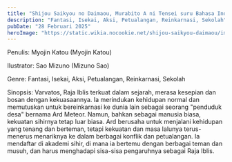 ```yaml
---
title: "Shijou Saikyou no Daimaou, Murabito A ni Tensei suru Bahasa Indonesia"
description: "Fantasi, Isekai, Aksi, Petualangan, Reinkarnasi, Sekolah"
pubDate: "28 Februari 2025"
heroImage: "https://static.wikia.nocookie.net/shijou-saikyou-daimaou/images/6/64/Light_Novel_Volume_1_%28ENG%29.jpg/revision/latest?cb=20230829082158"
---
```


Penulis: Myojin Katou (Myojin Katou)

Ilustrator: Sao Mizuno (Mizuno Sao)

Genre: Fantasi, Isekai, Aksi, Petualangan, Reinkarnasi, Sekolah

Sinopsis: Varvatos, Raja Iblis terkuat dalam sejarah, merasa kesepian dan bosan dengan kekuasaannya. Ia merindukan kehidupan normal dan memutuskan untuk bereinkarnasi ke dunia lain sebagai seorang "penduduk desa" bernama Ard Meteor. Namun, bahkan sebagai manusia biasa, kekuatan sihirnya tetap luar biasa. Ard berusaha untuk menjalani kehidupan yang tenang dan berteman, tetapi kekuatan dan masa lalunya terus-menerus menariknya ke dalam berbagai konflik dan petualangan. Ia mendaftar di akademi sihir, di mana ia bertemu dengan berbagai teman dan musuh, dan harus menghadapi sisa-sisa pengaruhnya sebagai Raja Iblis.
